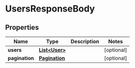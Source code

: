 
# UsersResponseBody

## Properties
Name | Type | Description | Notes
------------ | ------------- | ------------- | -------------
**users** | [**List&lt;User&gt;**](User.md) |  |  [optional]
**pagination** | [**Pagination**](Pagination.md) |  |  [optional]



